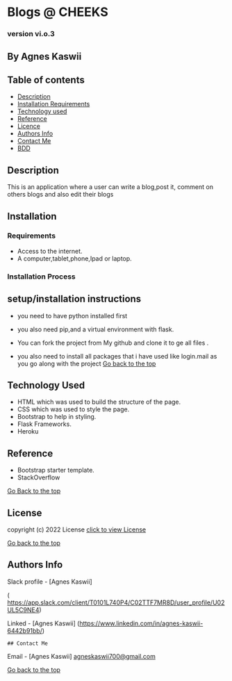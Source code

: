 # Blogs @ CHEEKS


### version vi.o.3

## By Agnes Kaswii
## Table of contents

+ [Description](#description)
+ [Installation Requirements](#installation)
+ [Technology used](#technology-used)
+ [Reference](#reference)
+ [Licence](#license)
+ [Authors Info](#author-Info)
+ [Contact Me](#contact-me)
+ [BDD](#bdd)

## Description
<p> This is an application where a user can write a blog,post it, comment on others blogs and also edit their blogs</p>

## Installation

### Requirements
* Access to the internet.
* A computer,tablet,phone,Ipad or laptop.

### Installation Process

## setup/installation instructions
* you need to have python installed first
* you also need pip,and a virtual environment with flask.
* You can fork the project from My github and clone it to ge all  files .
 
* you also need to install all packages that i have used like login.mail as you go along with the project
 [Go back to the top]( )

 ## Technology Used
 * HTML which was used to build the structure of the page.
 * CSS  which was used to style the page.
 * Bootstrap to help in styling.
 * Flask Frameworks.
 * Heroku
 

 ## Reference
  * Bootstrap starter template.
  * StackOverflow
  

  [Go Back to the top]( #)

  ## License
   copyright (c) 2022 License [click to view License](lICENSE)

   [Go back to the top](#)

   ## Authors Info

   Slack profile - [Agnes Kaswii]

  ( https://app.slack.com/client/T0101L740P4/C02TTF7MR8D/user_profile/U02UL5C9NE4)

  Linked - [Agnes Kaswii]
  (https://www.linkedin.com/in/agnes-kaswii-6442b91bb/)

    ## Contact Me

  Email - [Agnes Kaswii]
  agneskaswii700@gmail.com

  [Go back to the top](#)